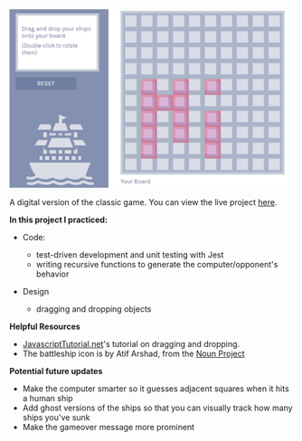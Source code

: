 <a href="https://xewar.github.io/battleship/">
<img src="https://github.com/xewar/projectThumbnails/blob/886a13e60bacd355e3d8b85fc9b9c0b804a624dd/Battleship.png" width="600"></a>


A digital version of the classic game. You can view the live project [here](https://xewar.github.io/battleship/).

**In this project I practiced:**

- Code:
  - test-driven development and unit testing with Jest
  - writing recursive functions to generate the computer/opponent's behavior

- Design
  - dragging and dropping objects


**Helpful Resources**

- [JavascriptTutorial.net](https://www.javascripttutorial.net/web-apis/javascript-drag-and-drop/)'s tutorial on dragging and dropping.
- The battleship icon is by Atif Arshad, from the [Noun Project](NounProject.com)

**Potential future updates**

- Make the computer smarter so it guesses adjacent squares when it hits a human ship
- Add ghost versions of the ships so that you can visually track how many ships you've sunk
- Make the gameover message more prominent
